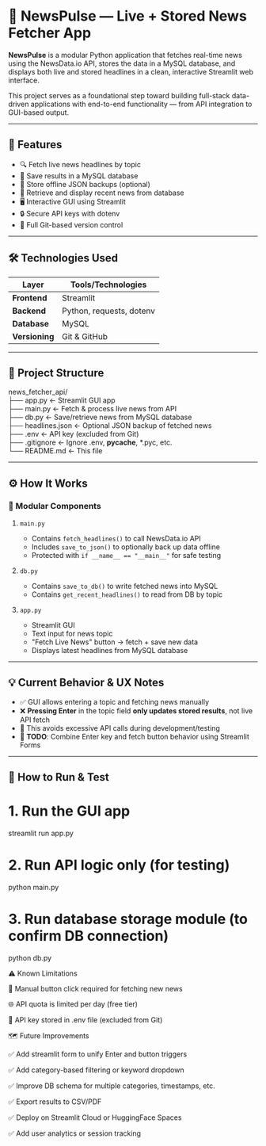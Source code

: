 # 📰 NewsPulse — Live + Stored News Fetcher App

**NewsPulse** is a modular Python application that fetches real-time news using the NewsData.io API, stores the data in a MySQL database, and displays both live and stored headlines in a clean, interactive Streamlit web interface.

This project serves as a foundational step toward building full-stack data-driven applications with end-to-end functionality — from API integration to GUI-based output.

---

## 🚀 Features

- 🔍 Fetch live news headlines by topic
- 💾 Save results in a MySQL database
- 📂 Store offline JSON backups (optional)
- 🧠 Retrieve and display recent news from database
- 🖥️ Interactive GUI using Streamlit
- 🔒 Secure API keys with dotenv
- 📌 Full Git-based version control

---

## 🛠️ Technologies Used

| Layer          | Tools/Technologies         |
|----------------|----------------------------|
| **Frontend**   | Streamlit                  |
| **Backend**    | Python, requests, dotenv   |
| **Database**   | MySQL                      |
| **Versioning** | Git & GitHub               |

---


## 📁 Project Structure



news_fetcher_api/  
├── app.py            ← Streamlit GUI app  
├── main.py           ← Fetch & process live news from API  
├── db.py             ← Save/retrieve news from MySQL database  
├── headlines.json    ← Optional JSON backup of fetched news  
├── .env              ← API key (excluded from Git)  
├── .gitignore        ← Ignore .env, __pycache__, *.pyc, etc.  
└── README.md         ← This file  




---

## ⚙️ How It Works

### 🧩 Modular Components

1. `main.py`
   - Contains `fetch_headlines()` to call NewsData.io API
   - Includes `save_to_json()` to optionally back up data offline
   - Protected with `if __name__ == "__main__"` for safe testing

2. `db.py`
   - Contains `save_to_db()` to write fetched news into MySQL
   - Contains `get_recent_headlines()` to read from DB by topic

3. `app.py`
   - Streamlit GUI
   - Text input for news topic
   - "Fetch Live News" button → fetch + save new data
   - Displays latest headlines from MySQL database

---

## 💡 Current Behavior & UX Notes

- ✅ GUI allows entering a topic and fetching news manually
- ❌ **Pressing Enter** in the topic field **only updates stored results**, not live API fetch
- 🧠 This avoids excessive API calls during development/testing
- 📌 **TODO**: Combine Enter key and fetch button behavior using Streamlit Forms

---


## 🧪 How to Run & Test


# 1. Run the GUI app
streamlit run app.py

# 2. Run API logic only (for testing)
python main.py

# 3. Run database storage module (to confirm DB connection)
python db.py


⚠️ Known Limitations

🔌 Manual button click required for fetching new news

🌐 API quota is limited per day (free tier)

🔐 API key stored in .env file (excluded from Git)


🗺️ Future Improvements

✅ Add streamlit form to unify Enter and button triggers

✅ Add category-based filtering or keyword dropdown

✅ Improve DB schema for multiple categories, timestamps, etc.

✅ Export results to CSV/PDF

✅ Deploy on Streamlit Cloud or HuggingFace Spaces

✅ Add user analytics or session tracking


